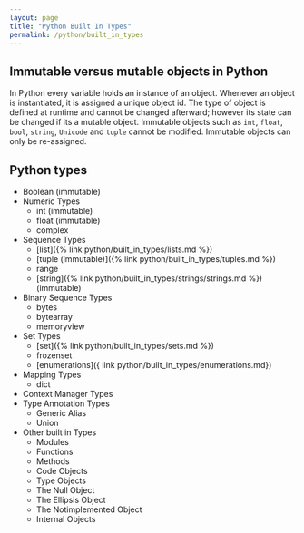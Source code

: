 ```yaml
---
layout: page
title: "Python Built In Types"
permalink: /python/built_in_types
---
```


## Immutable versus mutable objects in Python

In Python every variable holds an instance of an object. Whenever an object is instantiated, it is assigned a unique object id. The type of object is defined at runtime and cannot be changed afterward; however its state can be changed if its a mutable object.  Immutable objects such as `int`, `float`, `bool`, `string`, `Unicode` and `tuple` cannot be modified.  Immutable objects can only be re-assigned.

## Python types

[comment]: <> (TODO: This is just an outline based on https://docs.python.org/3/library/stdtypes.html that you may want to use as the structure of a list of things to cover.)

[comment]: <> (TODO: Fill out the table below and make links as your notes develop.)

* Boolean (immutable)
* Numeric Types
  * int (immutable)
  * float (immutable)
  * complex
* Sequence Types
  * [list]({% link python/built_in_types/lists.md %})
  * [tuple (immutable)]({% link python/built_in_types/tuples.md %})
  * range
  * [string]({% link python/built_in_types/strings/strings.md %}) (immutable)
* Binary Sequence Types
  * bytes
  * bytearray
  * memoryview
* Set Types
  * [set]({% link python/built_in_types/sets.md %})
  * frozenset
  * [enumerations]({ link python/built_in_types/enumerations.md})
* Mapping Types
  * dict
* Context Manager Types
* Type Annotation Types
  * Generic Alias
  * Union
* Other built in Types
  * Modules
  * Functions
  * Methods
  * Code Objects
  * Type Objects
  * The Null Object
  * The Ellipsis Object
  * The Notimplemented Object
  * Internal Objects
